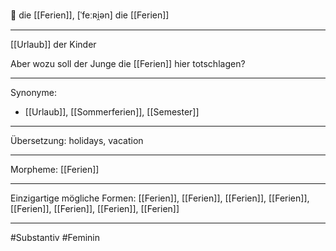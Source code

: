 🔴 die [[Ferien]], [ˈfeːʀi̯ən]
die [[Ferien]]

---
[[Urlaub]] der Kinder

Aber wozu soll der Junge die [[Ferien]] hier totschlagen? 

---
Synonyme:
- [[Urlaub]], [[Sommerferien]], [[Semester]]

---
Übersetzung: holidays, vacation

---
Morpheme:
[[Ferien]]

---
Einzigartige mögliche Formen: [[Ferien]], [[Ferien]], [[Ferien]], [[Ferien]], [[Ferien]], [[Ferien]], [[Ferien]], [[Ferien]]

---
#Substantiv #Feminin
 